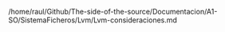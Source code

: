 /home/raul/Github/The-side-of-the-source/Documentacion/A1-SO/SistemaFicheros/Lvm/Lvm-consideraciones.md